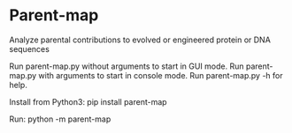 # Parent-map
Analyze parental contributions to evolved or engineered protein or DNA sequences

Run parent-map.py without arguments to start in GUI mode.
Run parent-map.py with arguments to start in console mode.
Run parent-map.py -h for help.

Install from Python3: pip install parent-map

Run: python -m parent-map


